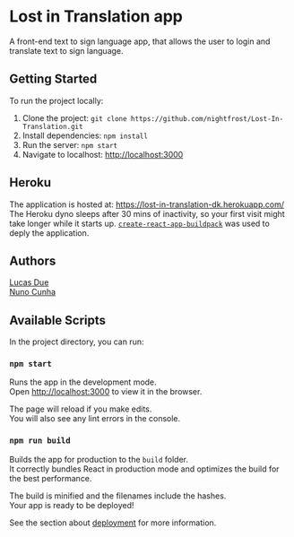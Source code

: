 # Lost in Translation app

A front-end text to sign language app, that allows the user to login and translate text to sign language.

## Getting Started

To run the project locally:

1. Clone the project: `git clone https://github.com/nightfrost/Lost-In-Translation.git`
2. Install dependencies: `npm install`
3. Run the server: `npm start`
4. Navigate to localhost: [http://localhost:3000](http://localhost:3000)

## Heroku

The application is hosted at: https://lost-in-translation-dk.herokuapp.com/ <br>
The Heroku dyno sleeps after 30 mins of inactivity, so your first visit might take longer while it starts up. [`create-react-app-buildpack`](https://elements.heroku.com/buildpacks/mars/create-react-app-buildpack) was used to deply the application.

## Authors

[Lucas Due](https://github.com/nightfrost) <br>
[Nuno Cunha](https://github.com/iamnuno)

## Available Scripts

In the project directory, you can run:

### `npm start`

Runs the app in the development mode.\
Open [http://localhost:3000](http://localhost:3000) to view it in the browser.

The page will reload if you make edits.\
You will also see any lint errors in the console.

### `npm run build`

Builds the app for production to the `build` folder.\
It correctly bundles React in production mode and optimizes the build for the best performance.

The build is minified and the filenames include the hashes.\
Your app is ready to be deployed!

See the section about [deployment](https://facebook.github.io/create-react-app/docs/deployment) for more information.
